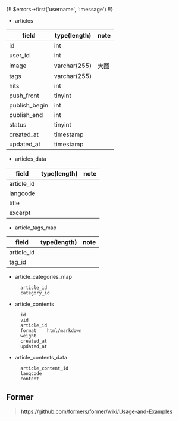 {!! $errors->first('username', '<span class="helper-block">:message</span>') !!}


* articles

|field|type(length)|note|
|---|---|---|
|id|int||
|user_id|int||
|image|varchar(255)|大图|
|tags|varchar(255)||
|hits|int||
|push_front|tinyint||
|publish_begin|int||
|publish_end|int||
|status|tinyint||
|created_at|timestamp||
|updated_at|timestamp||

* articles_data

|field|type(length)|note|
|---|---|---|
|article_id|||
|langcode|||
|title|||
|excerpt|||

* article_tags_map

|field|type(length)|note|
|---|---|---|
|article_id|||
|tag_id|||

* article_categories_map

        article_id
        category_id

* article_contents

        id
        vid
        article_id
        format    html/markdown
        weight
        created_at
        updated_at

* article_contents_data

        article_content_id
        langcode
        content


## Former

> https://github.com/formers/former/wiki/Usage-and-Examples
